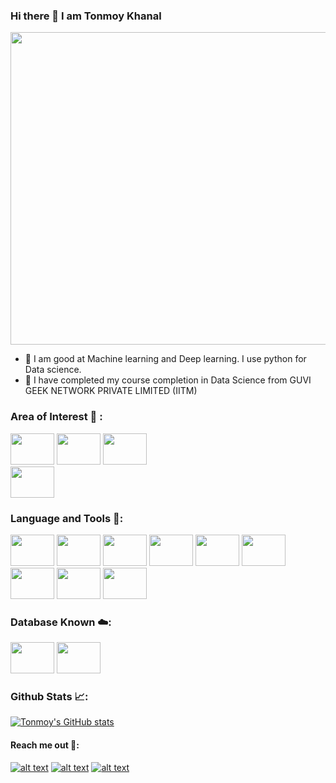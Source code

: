 ### Hi there 👋 I am Tonmoy Khanal

<img src="https://user-images.githubusercontent.com/38865308/162808215-5b479c5a-40ec-43dc-a4b0-30cba40857ba.gif" 
     width="1080" 
     height="500" />

- 🔭 I am good at Machine learning and Deep learning. I use python for Data science.
- 🔭 I have completed my course completion in Data Science from GUVI GEEK NETWORK PRIVATE LIMITED (IITM)

### Area of Interest 💼 :

<img src="https://user-images.githubusercontent.com/38865308/162809209-8a35db61-6b29-4b34-8c65-d8dd4eed1579.jpg" 
     width="70" 
     height="50" />
<img src="https://user-images.githubusercontent.com/38865308/162810127-878fa463-330b-44de-b8a4-b412d8b7461a.jpeg" 
     width="70" 
     height="50" />
<img src="https://user-images.githubusercontent.com/38865308/162812174-2ddba9f6-2d79-4673-93d0-522713fdaac2.jpg" 
     width="70" 
     height="50" />   
<img src="https://user-images.githubusercontent.com/38865308/162812452-b9545657-5519-4171-93b1-cf7fc9ac6676.png" 
     width="70" 
     height="50" />

### Language and Tools 🧰:
<img src="https://user-images.githubusercontent.com/38865308/162813524-1c062031-2a0f-4d30-ade7-40a570bbb205.png" 
     width="70" 
     height="50" />
<img src="https://user-images.githubusercontent.com/38865308/162813534-8089728d-d36a-4a3e-9616-556407199512.png" 
     width="70" 
     height="50" />
<img src="https://user-images.githubusercontent.com/38865308/162813634-652cad8b-6353-4b55-9741-10db2646d74e.png" 
     width="70" 
     height="50" />
<img src="https://user-images.githubusercontent.com/38865308/162813648-b0d11fd6-7a39-4127-8d5b-1533d6cc4780.png" 
     width="70" 
     height="50" />
<img src="https://user-images.githubusercontent.com/38865308/162813665-9483fdf5-db78-428f-8689-fed114ceeaa2.png" 
     width="70" 
     height="50" />
<img src="https://user-images.githubusercontent.com/38865308/162810308-dea9a2e0-adcf-4bab-a322-6211049cddda.png" 
     width="70" 
     height="50" /> 
<img src="https://user-images.githubusercontent.com/38865308/162810482-10c3cde3-d892-4086-8d97-465ead1d6c90.png" 
     width="70" 
     height="50" /> 
<img src="https://user-images.githubusercontent.com/38865308/162810577-a8e9d2c0-3818-43c8-bd1b-758b8775382d.png" 
     width="70" 
     height="50" /> 
<img src="https://user-images.githubusercontent.com/38865308/162813729-155ba3c8-ddb6-4e60-8469-326bfd373621.png" 
     width="70" 
     height="50" /> 
     
### Database Known ☁️:
<img src="https://user-images.githubusercontent.com/38865308/162865424-e568c553-734b-46ab-b3c7-d625f3f2d700.png" 
     width="70" 
     height="50" />
<img src="https://user-images.githubusercontent.com/38865308/162865437-2f19aeb2-c629-413f-bff1-ed5009035f17.png" 
     width="70" 
     height="50" />

### Github Stats 📈:
[![Tonmoy's GitHub stats](https://github-readme-stats.vercel.app/api?username=tonmoy-khanal)](https://github.com/tonmoy-khanal/github-readme-stats)

#### Reach me out 🤙:
<!-- links to social media icons -->
<!-- no need to change these -->

<!-- icons with padding -->
[![alt text][1.1]][1]
[![alt text][2.1]][2]
[![alt text][3.1]][3]


[1.1]: http://i.imgur.com/tXSoThF.png (twitter icon with padding)
[2.1]: http://i.imgur.com/P3YfQoD.png (facebook icon with padding)
[3.1]: http://i.imgur.com/0o48UoR.png (github icon with padding)

<!-- icons without padding -->

[1.2]: http://i.imgur.com/wWzX9uB.png (twitter icon without padding)
[2.2]: http://i.imgur.com/fep1WsG.png (facebook icon without padding)
[3.2]: http://i.imgur.com/9I6NRUm.png (github icon without padding)


<!-- links to your social media accounts -->
<!-- update these accordingly -->

[1]: https://twitter.com/tonmoy__khanal
[2]: https://www.facebook.com/ta.oy.5/
[3]: https://github.com/tonmoy-khanal


